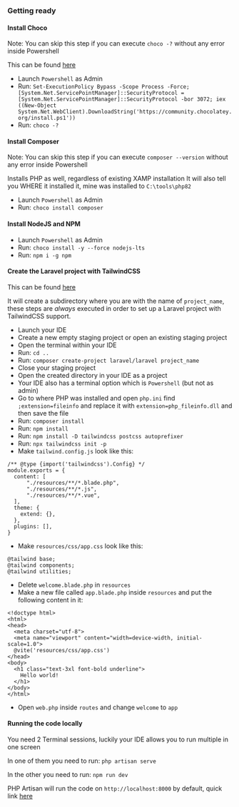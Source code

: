 ### Getting ready

#### Install Choco
Note: You can skip this step if you can execute `choco -?` without any error inside Powershell

This can be found [here](https://chocolatey.org/install)

* Launch `Powershell` as Admin
* Run: `Set-ExecutionPolicy Bypass -Scope Process -Force; [System.Net.ServicePointManager]::SecurityProtocol = [System.Net.ServicePointManager]::SecurityProtocol -bor 3072; iex ((New-Object System.Net.WebClient).DownloadString('https://community.chocolatey.org/install.ps1'))`
* Run: `choco -?`

#### Install Composer
Note: You can skip this step if you can execute `composer --version` without any error inside Powershell

Installs PHP as well, regardless of existing XAMP installation
It will also tell you WHERE it installed it, mine was installed to `C:\tools\php82`

* Launch `Powershell` as Admin
* Run: `choco install composer`

#### Install NodeJS and NPM

* Launch `Powershell` as Admin
* Run: `choco install -y --force nodejs-lts`
* Run: `npm i -g npm`

#### Create the Laravel project with TailwindCSS
This can be found [here](https://tailwindcss.com/docs/guides/laravel)

It will create a subdirectory where you are with the name of `project_name`, these steps are *always* executed in order to set up a Laravel project with TailwindCSS support.

* Launch your IDE
* Create a new empty staging project or open an existing staging project
* Open the terminal within your IDE
* Run: `cd ..`
* Run: `composer create-project laravel/laravel project_name`
* Close your staging project
* Open the created directory in your IDE as a project
* Your IDE also has a terminal option which is `Powershell` (but not as admin)
* Go to where PHP was installed and open `php.ini` find `;extension=fileinfo` and replace it with `extension=php_fileinfo.dll` and then save the file
* Run: `composer install`
* Run: `npm install`
* Run: `npm install -D tailwindcss postcss autoprefixer`
* Run: `npx tailwindcss init -p`
* Make `tailwind.config.js` look like this:
```
/** @type {import('tailwindcss').Config} */
module.exports = {
  content: [
      "./resources/**/*.blade.php",
      "./resources/**/*.js",
      "./resources/**/*.vue",
  ],
  theme: {
    extend: {},
  },
  plugins: [],
}

```
* Make `resources/css/app.css` look like this:
```
@tailwind base;
@tailwind components;
@tailwind utilities;

```
* Delete `welcome.blade.php` in `resources`
* Make a new file called `app.blade.php` inside `resources` and put the following content in it:
```
<!doctype html>
<html>
<head>
  <meta charset="utf-8">
  <meta name="viewport" content="width=device-width, initial-scale=1.0">
  @vite('resources/css/app.css')
</head>
<body>
  <h1 class="text-3xl font-bold underline">
    Hello world!
  </h1>
</body>
</html>
```
* Open `web.php` inside `routes` and change `welcome` to `app`

#### Running the code locally
You need 2 Terminal sessions, luckily your IDE allows you to run multiple in one screen

In one of them you need to run: `php artisan serve`

In the other you need to run: `npm run dev`

PHP Artisan will run the code on `http://localhost:8000` by default, quick link [here](http://localhost:8000)
